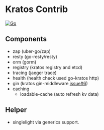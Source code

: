 # Kratos Contrib

[![Go](https://github.com/omalloc/contrib/actions/workflows/go.yml/badge.svg)](https://github.com/omalloc/contrib/actions/workflows/go.yml)

## Components

- zap (uber-go/zap)
- resty (go-resty/resty)
- orm (gorm)
- registry (kratos registry and etcd)
- tracing (jaeger trace)
- health (health check used go-kratos http)
- gin (kratos gin-middleware [issue#6](https://github.com/go-kratos/gin/issues/6))
- caching
  - loadable-cache (auto refresh kv data)

## Helper

- singlelight via generics support.
